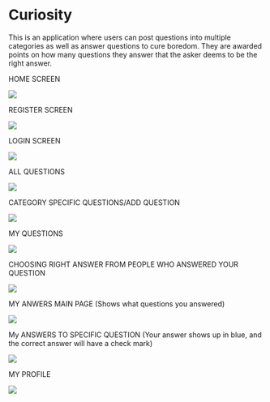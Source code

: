 # Curiosity
This is an application where users can post questions into multiple categories as well as answer questions to cure boredom. They are awarded points on how many 
questions they answer that the asker deems to be the right answer. 



HOME SCREEN




![](Curiosity/Assets.xcassets/28BCA765-4473-4340-939C-0800BFBBB0AA.imageset/28BCA765-4473-4340-939C-0800BFBBB0AA.png)

REGISTER SCREEN




![](Curiosity/Assets.xcassets/546CABBC-772E-4003-94C1-1BFAAD43B95F_1_105_c.imageset/546CABBC-772E-4003-94C1-1BFAAD43B95F_1_105_c.jpeg)





LOGIN SCREEN





![](Curiosity/Assets.xcassets/49A29DC2-B0ED-4CC3-A8D2-C7838E2804D2.imageset/49A29DC2-B0ED-4CC3-A8D2-C7838E2804D2.png)




ALL QUESTIONS






![](Curiosity/Assets.xcassets/EF4777FB-81D4-42FA-A182-B6AF9861D790.imageset/EF4777FB-81D4-42FA-A182-B6AF9861D790.png)





CATEGORY SPECIFIC QUESTIONS/ADD QUESTION






![](Curiosity/Assets.xcassets/462DED71-5D7D-4548-A1FD-9148D0077B51_1_105_c.imageset/462DED71-5D7D-4548-A1FD-9148D0077B51_1_105_c.jpeg)





MY QUESTIONS







![](Curiosity/Assets.xcassets/D6E28166-98A7-4DED-93BD-49426F7ED749.imageset/D6E28166-98A7-4DED-93BD-49426F7ED749.png)






CHOOSING RIGHT ANSWER FROM PEOPLE WHO ANSWERED YOUR QUESTION





![](Curiosity/Assets.xcassets/F26A3AEF-ADE4-4D72-AAB1-6BCF747FBE84_1_105_c.imageset/F26A3AEF-ADE4-4D72-AAB1-6BCF747FBE84_1_105_c.jpeg)





MY ANWERS MAIN PAGE (Shows what questions you answered)




![](Curiosity/Assets.xcassets/1B892651-83BA-42F2-8C8D-49BD876F68A7_1_105_c.imageset/1B892651-83BA-42F2-8C8D-49BD876F68A7_1_105_c.jpeg)






My ANSWERS TO SPECIFIC QUESTION (Your answer shows up in blue, and the correct answer will have a check mark)






![](Curiosity/Assets.xcassets/58D3B0BC-D606-4CC1-A9D0-AECECDB78E03_1_105_c.imageset/58D3B0BC-D606-4CC1-A9D0-AECECDB78E03_1_105_c.jpeg)






MY PROFILE




![](Curiosity/Assets.xcassets/A3E45D04-20E6-49B7-9068-8DAED7A635CC.imageset/A3E45D04-20E6-49B7-9068-8DAED7A635CC.png)
